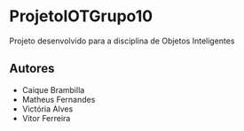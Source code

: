 # ProjetoIOTGrupo10
Projeto desenvolvido para a disciplina de Objetos Inteligentes
## Autores
* Caique Brambilla
* Matheus Fernandes 
* Victória Alves
* Vitor Ferreira
